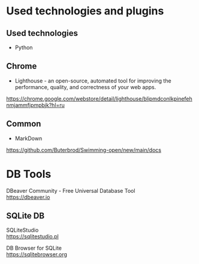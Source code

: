 # Used technologies and plugins
## Used technologies
* Python

## Chrome
- Lighthouse - an open-source, automated tool for improving the performance, quality, and correctness of your web apps. 

https://chrome.google.com/webstore/detail/lighthouse/blipmdconlkpinefehnmjammfjpmpbjk?hl=ru

## Common
- MarkDown

https://github.com/Buterbrod/Swimming-open/new/main/docs

# DB Tools

DBeaver Community - Free Universal Database Tool  
https://dbeaver.io

## SQLite DB

SQLiteStudio  
https://sqlitestudio.pl

DB Browser for SQLite  
https://sqlitebrowser.org
